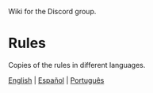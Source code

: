 Wiki for the Discord group.

# Rules
Copies of the rules in different languages.

[English](https://github.com/OracleNine/English/wiki/Rules) | [Español](https://github.com/OracleNine/English/wiki/Reglas) | [Português](https://github.com/OracleNine/English/wiki/Regras)


